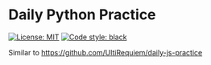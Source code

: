 # Daily Python Practice

<p>
<a href="https://github.com/UltiRequiem/daily-python-practice/blob/main/LICENSE"><img alt="License: MIT" src="https://black.readthedocs.io/en/stable/_static/license.svg"></a>
<a href="https://github.com/UltiRequiem/isEven.py"><img alt="Code style: black" src="https://img.shields.io/badge/code%20style-black-000000.svg"></a>
</p>

Similar to https://github.com/UltiRequiem/daily-js-practice
